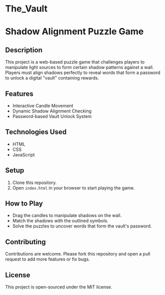 # The_Vault
# Shadow Alignment Puzzle Game

## Description
This project is a web-based puzzle game that challenges players to manipulate light sources to form certain shadow patterns against a wall. Players must align shadows perfectly to reveal words that form a password to unlock a digital "vault" containing rewards.

## Features
- Interactive Candle Movement
- Dynamic Shadow Alignment Checking
- Password-based Vault Unlock System

## Technologies Used
- HTML
- CSS
- JavaScript

## Setup
1. Clone this repository.
2. Open `index.html` in your browser to start playing the game.

## How to Play
- Drag the candles to manipulate shadows on the wall.
- Match the shadows with the outlined symbols.
- Solve the puzzles to uncover words that form the vault's password.

## Contributing
Contributions are welcome. Please fork this repository and open a pull request to add more features or fix bugs.

## License
This project is open-sourced under the MIT license.
